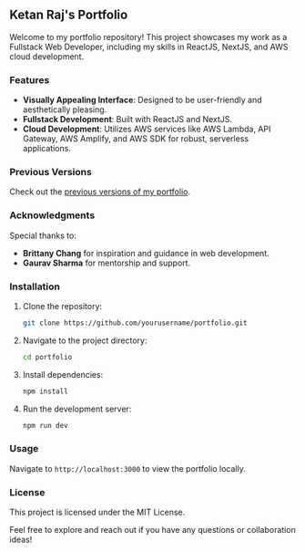 ## Ketan Raj's Portfolio

Welcome to my portfolio repository! This project showcases my work as a Fullstack Web Developer, including my skills in ReactJS, NextJS, and AWS cloud development.

### Features

- **Visually Appealing Interface**: Designed to be user-friendly and aesthetically pleasing.
- **Fullstack Development**: Built with ReactJS and NextJS.
- **Cloud Development**: Utilizes AWS services like AWS Lambda, API Gateway, AWS Amplify, and AWS SDK for robust, serverless applications.

### Previous Versions

Check out the [previous versions of my portfolio](https://ketan-v3.vercel.app/).

### Acknowledgments

Special thanks to:

- **Brittany Chang** for inspiration and guidance in web development.
- **Gaurav Sharma** for mentorship and support.

### Installation

1. Clone the repository:
   ```sh
   git clone https://github.com/yourusername/portfolio.git
   ```
2. Navigate to the project directory:
   ```sh
   cd portfolio
   ```
3. Install dependencies:
   ```sh
   npm install
   ```
4. Run the development server:
   ```sh
   npm run dev
   ```

### Usage

Navigate to `http://localhost:3000` to view the portfolio locally.

### License

This project is licensed under the MIT License.

Feel free to explore and reach out if you have any questions or collaboration ideas!
